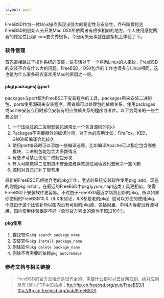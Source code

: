 ```yaml
---
layout: post
---
```


FreeBSD作为一款Unix操作表现出强大的稳定性与安全性，乔布斯曾挖走FreeBSD的创始人去开发Mac OSX所依两者有很多相似的地方。个人使用感觉两者的稳定性比起Linux要优秀很多。今日闲来无事就在虚拟机上体验了下。

### 软件管理

首先直接跳过了操作系统的安装，说实话对于一个熟悉Linux的人来说，FreeBSD的安装不会有什么大的问题。FreeBSD／OSX包含的工作也很多与Linux相同，这也是为什么很多码农喜欢用Mac的原因之一吧。

#### pkg(packages)与port

packages与port都为FreeBSD下安装程序的工具，packages用来安装二进制包，ports使用源码来安装程序。两者都可以处理包的依赖关系，使用packages或port来安装应用时都会安装有相应依赖关系的程序或者库。以下为两者的一些主要区别：

1. 一个压缩过的二进制安装包通常比一个包含源码的包小
2. Packages不需要额外的编译时间，对于大的应用比如：FireFox，KED，GNOME编译会比较久
3. 使用port编译时可以添加一些编译选项，比如编译Apache可以指定包含哪些模块，二进制包能包含大多数情况
4. 有些许可禁止使用二进制包分发
5. 有人可能觉得二进制包不安全或者喜欢通过阅读源码去解决一些问题
6. 源码对自己打补丁很有用

最新的FreeBSD已经抛弃老的pkg工作，老式的系统安装软件使用pkg_add，现在的则是pkg install。在最近的FreeBSD中pkg与yum／apt这类工具更相似，使得FreeBSD下安装软件更容易。不过由于FreeBSD最近才切换到新的pkg，所以如果你使用的FreeBSD10.X（9.X未验证，8.X都是老的pkg）就可以方便的使用pkg，不过由于这个比较新所以国内没有可用的pkg源，包括阿里、中科大等都没有源可用，国内使用体验很是不好（全球官方列出的源也不超过10个）。

#### pkg使用

1. 查找软件`pkg search package_name`
2. 安装软件`pkg install package_name`
3. 删除软件`pkg delete package_name`
4. 删除不再需要的依赖`pkg autoremove`

### 参考文档与相关链接
> FreeBSD的官方文档还是很齐全的，需要什么都可以去官网找到，绝对应用尽有
[官方FTP中国站点：ftp://ftp.cn.freebsd.org/pub/FreeBSD/](ftp://ftp.cn.freebsd.org/pub/FreeBSD/)
